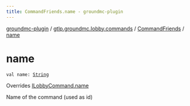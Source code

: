 ```yaml
---
title: CommandFriends.name - groundmc-plugin
---
```


[groundmc-plugin](../../index.html) / [gtlp.groundmc.lobby.commands](../index.html) / [CommandFriends](index.html) / [name](.)

# name

`val name: `[`String`](https://kotlinlang.org/api/latest/jvm/stdlib/kotlin/-string/index.html)

Overrides [ILobbyCommand.name](../-i-lobby-command/name.html)

Name of the command (used as id)

